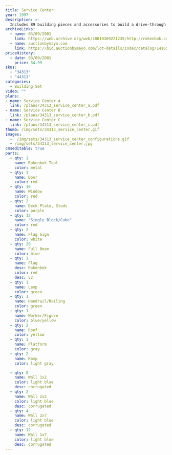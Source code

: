 ```yaml
---
title: Service Center
year: 1997
description: >-
  Includes 89 building pieces and accessories to build a drive-through Service Center and other single or 2-story buildings. Building pieces include beams, blocks, wall sections, windows, peaked roofs, a Rokenbok construction man and more.
archiveLinks:
  - name: 03/09/2001
    link: https://web.archive.org/web/20010309221235/http://rokenbok.com/catalog/pd_bs_service.html
  - name: auctionbymayo.com
    link: https://bid.auctionbymayo.com/lot-details/index/catalog/14165/lot/1874904
priceHistory:
  - date: 03/09/2001
    price: 34.99
skus:
  - "34313"
  - "44313"
categories: 
  - Building Set
video: ""
plans:
- name: Service Center A
  link: /plans/34313_service_center_a.pdf
- name: Service Center B
  link: /plans/34313_service_center_b.pdf
- name: Service Center C
  link: /plans/34313_service_center_c.pdf
thumb: /img/sets/34313_service_center.gif
images:
  -  /img/sets/34313_service_center_configurations.gif
  - /img/sets/34313_service_center.jpg
cmseditable: true
parts:
  - qty: 1
    name: Rokenbok Tool
    color: metal
  - qty: 1
    name: Door
    color: red
  - qty: 16
    name: Window
    color: red
  - qty: 2
    name: Deck Plate, Studs
    color: purple
  - qty: 12
    name: "Single Block/Cube"
    color: red
  - qty: 2
    name: Flag Sign
    color: white
  - qty: 20
    name: Full Beam
    color: blue
  - qty: 1
    name: Flag
    desc: Rokenbok
    color: red
    desc: v2
  - qty: 1
    name: Lamp
    color: green
  - qty: 1
    name: Handrail/Railing
    color: green
  - qty: 1
    name: Worker/Figure
    color: blue/yellow
  - qty: 2
    name: Roof
    color: yellow
  - qty: 1
    name: Platform
    color: gray
  - qty: 2
    name: Ramp
    color: light gray

  - qty: 8
    name: Wall 1x2
    color: light blue
    desc: corrugated
  - qty: 2
    name: Wall 2x2
    color: light blue
    desc: corrugated
  - qty: 4
    name: Wall 2x7
    color: light blue
    desc: corrugated
  - qty: 12
    name: Wall 1x7
    color: light blue
    desc: corrugated
---
```

